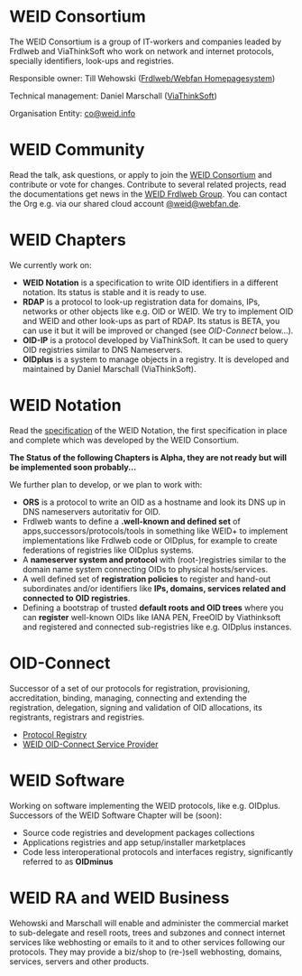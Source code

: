 # WEID Consortium
The WEID Consortium is a group of IT-workers and companies leaded by Frdlweb and ViaThinkSoft who work on network and internet protocols, specially identifiers, look-ups and registries.


Responsible owner: Till Wehowski ([Frdlweb/Webfan Homepagesystem](https://registry.frdl.de/?goto=oid%3A1.3.6.1.4.1.37553))

Technical management: Daniel Marschall ([ViaThinkSoft](https://hosted.oidplus.com/viathinksoft/?goto=oid%3A1.3.6.1.4.1.37476))

Organisation Entity: [co@weid.info](https://weid.info/)

# WEID Community
Read the talk, ask questions, or apply to join the [WEID Consortium](https://www.startforum.de/s/weid) and contribute or vote for changes.
Contribute to several related projects, read the documentations get news in the [WEID Frdlweb Group](https://frdl.de/groups/profile/152/weid-consortium).
You can contact the Org e.g. via our shared cloud account [@weid@webfan.de](https://webfan.de/u/weid).

# WEID Chapters
We currently work on:
+ **WEID Notation** is a specification to write OID identifiers in a different notation. Its status is stable and it is ready to use.
+ **RDAP** is a protocol to look-up registration data for domains, IPs, networks or other objects like e.g. OID or WEID. We try to implement OID and WEID and other look-ups as part of RDAP. Its status is BETA, you can use it but it will be improved or changed (see *OID-Connect* below...).
+ **OID-IP** is a protocol developed by ViaThinkSoft. It can be used to query OID registries similar to DNS Nameservers.
+ **OIDplus** is a system to manage objects in a registry. It is developed and maintained by Daniel Marschall (ViaThinkSoft).

# WEID Notation
Read the [specification](spec.html) of the WEID Notation, the first specification in place and complete which was developed by the WEID Consortium.

**The Status of the following Chapters is Alpha, they are not ready but will be implemented soon probably...**

We further plan to develop, or we plan to work with:
+ **ORS** is a protocol to write an OID as a hostname and look its DNS up in DNS nameservers autoritativ for OID.
+ Frdlweb wants to define a **.well-known and defined set** of apps,successors/protocols/tools in something like WEID+ to implement implementations like Frdlweb code or OIDplus, for example to create federations of registries like OIDplus systems.
+ A **nameserver system and protocol** with (root-)registries similar to the domain name system connecting OIDs to physical hosts/services.
+ A well defined set of **registration policies** to register and hand-out subordinates and/or identifiers like **IPs, domains, services related and connected to OID registries**.
+ Defining a bootstrap of trusted **default roots and OID trees** where you can **register** well-known OIDs like IANA PEN, FreeOID by Viathinksoft and registered and connected sub-registries like e.g. OIDplus instances.

# OID-Connect
Successor of a set of our protocols for registration, provisioning, accreditation, binding, managing, connecting and extending the registration, delegation, signing and validation of OID allocations, its registrants, registrars and registries.
- [Protocol Registry](1.3.6.1.4.1.37553.8.1.8.1.33061)
- [WEID OID-Connect Service Provider](https://connect.oid.zone/)

# WEID Software
Working on software implementing the WEID protocols, like e.g. OIDplus.
Successors of the WEID Software Chapter will be (soon):
- Source code registries and development packages collections
- Applications registries and app setup/installer marketplaces
- Code less interoperational protocols and interfaces registry, significantly referred to as **OIDminus**  

# WEID RA and WEID Business
Wehowski and Marschall will enable and administer the commercial market to sub-delegate and resell roots, trees and subzones and connect internet services like webhosting or emails to it and to other services following our protocols. They may provide a biz/shop to (re-)sell webhosting, domains, services, servers and other products.
